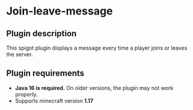 # Join-leave-message

Plugin description
--------
This spigot plugin displays a message every time a player joins or leaves the server.

Plugin requirements
--------
* **Java 16 is required.** On older versions, the plugin may not work properly.
* Supports minecraft version **1.17**
